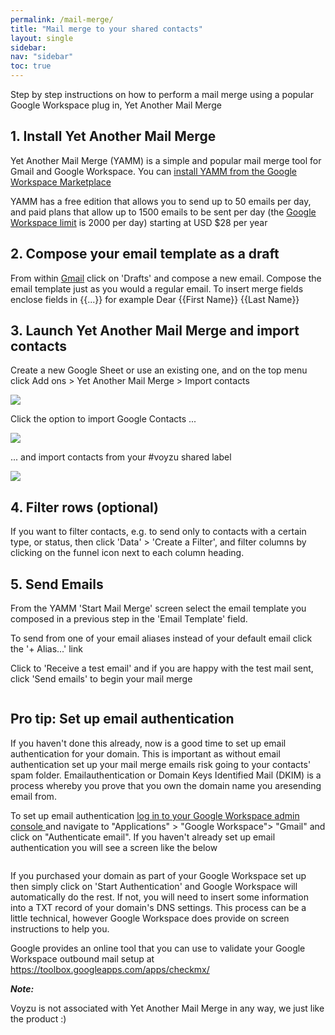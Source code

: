 ```yaml
---
permalink: /mail-merge/
title: "Mail merge to your shared contacts"
layout: single
sidebar:
nav: "sidebar"
toc: true
---
```

Step by step instructions on how to perform a mail merge using a popular Google Workspace plug in, Yet Another Mail Merge

## 1.  Install Yet Another Mail Merge

Yet Another Mail Merge (YAMM) is a simple and popular mail merge tool for Gmail and Google Workspace. You can
<a target="_blank"
href="https://gsuite.google.com/u/0/marketplace/app/yet_another_mail_merge/52669349336">install
YAMM from the Google Workspace Marketplace</a>

YAMM has a free edition that allows you to send up to 50 emails per day, and paid plans
that allow up to 1500 emails to be sent
per day (the <a href="https://support.google.com/a/answer/166852?hl=en">Google Workspace
limit</a> is 2000 per day) starting at USD $28 per year


## 2.  Compose your email template as a draft

From within [Gmail](https://mail.google.com) click on 'Drafts' and compose a new email.
Compose the email template just as you would a regular email. To insert merge fields enclose fields in {{...}} for
example Dear {{First Name}} {{Last Name}}

## 3.  Launch Yet Another Mail Merge and import contacts

Create a new Google Sheet or use an existing one, and on the top menu click Add ons > Yet Another Mail Merge > Import contacts

<img src="https://voyzu.com/img/screen_yamm_start.png"></figure>

Click the option to import Google Contacts ...

<img src="https://voyzu.com/img/screen_yamm_import.png">
  
... and import contacts from your #voyzu shared label

<img src="https://voyzu.com/img/screen_yamm_group.png"></figure>

## 4.  Filter rows (optional)

If you want to filter contacts,
e.g. to send  only to contacts with a certain type, or status, then click 'Data' > 'Create a
Filter', and filter columns by clicking on the funnel icon next to each column heading.

## 5. Send Emails
From the YAMM 'Start Mail Merge' screen select the email template you composed in a previous step in the 'Email Template'
field.

To send from one of your email aliases instead of your default email click the '+ Alias...'
link

Click to 'Receive a test email' and if you are happy with the test mail sent, click 'Send
emails' to begin your mail merge

<img  src="https://voyzu.com/img/merge_send.png" alt="">

## Pro tip: Set up email authentication
If you haven't done this already, now is a good time to set up email authentication for
your domain. This is important as without email authentication set up your mail merge emails risk going to your
contacts' spam folder. Emailauthentication or Domain Keys Identified Mail (DKIM) is a process whereby you prove that you own the
domain name you aresending email from.

To set up email authentication <a href="https://admin.google.com">log in to your Google Workspace admin console </a>and navigate to
"Applications" > "Google Workspace"> "Gmail" and click on "Authenticate email". If you haven't already set up email
authentication you will see a screen like the below

<img src="https://voyzu.com/img/screen_groups_email_auth.png" alt="">

If you purchased your domain as part of your Google Workspace set up then simply click on 'Start
Authentication' and Google Workspace will automatically do the rest. If not, you will need to insert some information into a
TXT record of your domain's DNS settings.
This process can be a little technical, however Google Workspace does provide on screen
instructions to help you.

Google provides an online tool that you can use to validate your Google Workspace outbound mail
setup at <a href="https://toolbox.googleapps.com/apps/checkmx/">
https://toolbox.googleapps.com/apps/checkmx/</a>


***Note:***

Voyzu is not associated with Yet Another Mail Merge in any way, we just like the product :)
